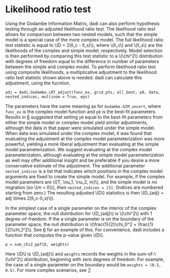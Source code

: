 # Likelihood ratio test

Using the Godambe Information Matrix, dadi can also perform hypothesis testing through an adjusted likelihood ratio test. The likelihood ratio test allows for comparison between two nested models, such that the simple model is a special case of the more complex model. The full likelihood ratio test statistic is equal to \\(D = 2(ll_c - ll_s)\\), where \\(ll_c\\) and \\(ll_s\\) are the likelihoods of the complex and simple model, respectively. Model selection is then performed by comparing this test statistic to a \\(\chi^2\\) distribution with degrees of freedom equal to the difference in number of parameters between the simple and complex model. To perform likelihood ratio test using composite likelihoods, a multiplicative adjustment to the likelihood ratio test statistic shown above is needed. dadi can calculate this adjustment, using the fucntion.

	adj = dadi.Godambe.LRT_adjust(func_ex, grid_pts, all_boot, p0, data, nested_indices, multinom = True, eps)

The parameters have the same meaning as for `Godambe.GIM_uncert`, where `func_ex` is the complex model function and `p0` is the best-fit parameters. Results in [6](./references.md) suggested that setting `p0` equal to the best-fit parameters from either the simple model or complex model yield similar adjustments, although the data in that paper were simulated under the simple model. When data was simulated under the complex model, it was found that evaluating the adjustment at the complex model parameterization was more powerful, yielding a more liberal adjustment than evaluating at the simple model parameterization. We suggest evaluating at the complex model parameterization, although evaluating at the simple model parameterization as well may offer additional insight and be preferable if you desire a more conservative estimate of the adjustment. The additional parameter `nested_indices` is a list that indicates which positions in the complex model arguments are fixed to create the simple model. For example, if the complex model parameters are \\([T, \nu_1, \nu_2, m]\\), and the simple model is no migration (so \\(m = 0\\)), then `nested_indices = [3]`. (Indices are numbered starting from zero.) The resulting adjusted \\(D\\) statistics is then \\(D_{adj} = adj \times 2(ll_c-ll_s)\\)).

In the simplest case of a single parameter on the interior of the complex parameter space, the null distribution for \\(D_{adj}\\) is \\(\chi^2\\) with 1 degree-of-freedom. If the a single parameter is on the boundary of the parameter space, the null distribution is \\(\frac{1}{2}\chi_0^2 + \frac{1}{2}\chi_1^2\\). See [6](./references.md) for an example of this. For convenience, dadi includes a function that computes the p-value given \\(D\\).

	p = sum_chi2_ppf(D, weights)

Here \\(D\\) is \\(D_{adj}\\) and `weights` records the weights in the sum-of-\\(\chi^2\\) distribution, beginning with zero degrees of freedom. For example, the case of a single parameter on the boundary would be `weights = (0.5, 0.5)`. For more complex scenarios, see [7](./references.md).
